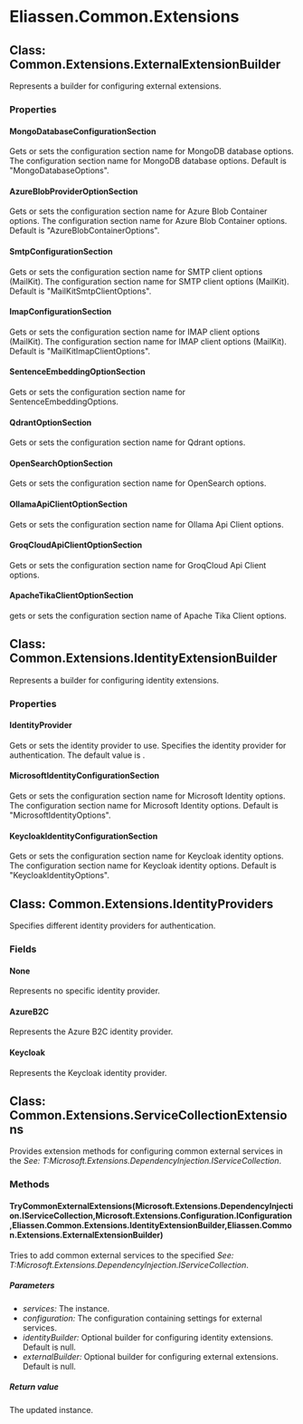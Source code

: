 ﻿# Eliassen.Common.Extensions


## Class: Common.Extensions.ExternalExtensionBuilder
Represents a builder for configuring external extensions. 

### Properties

#### MongoDatabaseConfigurationSection
Gets or sets the configuration section name for MongoDB database options. The configuration section name for MongoDB database options. Default is "MongoDatabaseOptions".
#### AzureBlobProviderOptionSection
Gets or sets the configuration section name for Azure Blob Container options. The configuration section name for Azure Blob Container options. Default is "AzureBlobContainerOptions".
#### SmtpConfigurationSection
Gets or sets the configuration section name for SMTP client options (MailKit). The configuration section name for SMTP client options (MailKit). Default is "MailKitSmtpClientOptions".
#### ImapConfigurationSection
Gets or sets the configuration section name for IMAP client options (MailKit). The configuration section name for IMAP client options (MailKit). Default is "MailKitImapClientOptions".
#### SentenceEmbeddingOptionSection
Gets or sets the configuration section name for SentenceEmbeddingOptions.
#### QdrantOptionSection
Gets or sets the configuration section name for Qdrant options.
#### OpenSearchOptionSection
Gets or sets the configuration section name for OpenSearch options.
#### OllamaApiClientOptionSection
Gets or sets the configuration section name for Ollama Api Client options.
#### GroqCloudApiClientOptionSection
Gets or sets the configuration section name for GroqCloud Api Client options.
#### ApacheTikaClientOptionSection
gets or sets the configuration section name of Apache Tika Client options.

## Class: Common.Extensions.IdentityExtensionBuilder
Represents a builder for configuring identity extensions. 

### Properties

#### IdentityProvider
Gets or sets the identity provider to use. Specifies the identity provider for authentication. The default value is .
#### MicrosoftIdentityConfigurationSection
Gets or sets the configuration section name for Microsoft Identity options. The configuration section name for Microsoft Identity options. Default is "MicrosoftIdentityOptions".
#### KeycloakIdentityConfigurationSection
Gets or sets the configuration section name for Keycloak identity options. The configuration section name for Keycloak identity options. Default is "KeycloakIdentityOptions".

## Class: Common.Extensions.IdentityProviders
Specifies different identity providers for authentication. 

### Fields

#### None
Represents no specific identity provider.
#### AzureB2C
Represents the Azure B2C identity provider.
#### Keycloak
Represents the Keycloak identity provider.

## Class: Common.Extensions.ServiceCollectionExtensions
Provides extension methods for configuring common external services in the 
 *See: T:Microsoft.Extensions.DependencyInjection.IServiceCollection*. 

### Methods


#### TryCommonExternalExtensions(Microsoft.Extensions.DependencyInjection.IServiceCollection,Microsoft.Extensions.Configuration.IConfiguration,Eliassen.Common.Extensions.IdentityExtensionBuilder,Eliassen.Common.Extensions.ExternalExtensionBuilder)
Tries to add common external services to the specified 
 *See: T:Microsoft.Extensions.DependencyInjection.IServiceCollection*. 


##### Parameters
* *services:* The instance.
* *configuration:* The configuration containing settings for external services.
* *identityBuilder:* Optional builder for configuring identity extensions. Default is null.
* *externalBuilder:* Optional builder for configuring external extensions. Default is null.




##### Return value
The updated instance.


